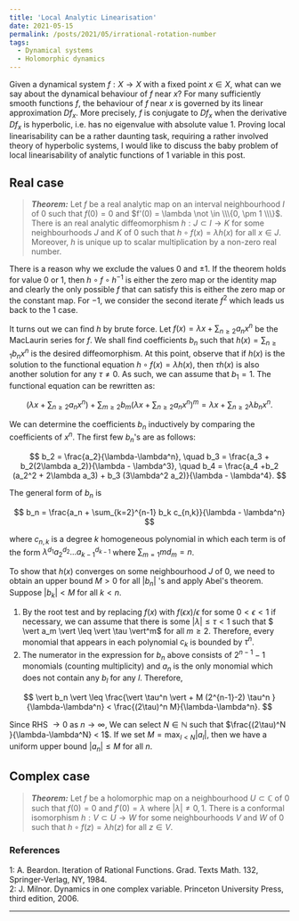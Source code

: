 ```yaml
---
title: 'Local Analytic Linearisation'
date: 2021-05-15
permalink: /posts/2021/05/irrational-rotation-number
tags:
  - Dynamical systems
  - Holomorphic dynamics
---
```


Given a dynamical system $f: X \to X$ with a fixed point $x \in X$, what can we say about the dynamical behaviour of $f$ near $x$? For many sufficiently smooth functions $f$, the behaviour of $f$ near $x$ is governed by its linear approximation $Df_x$. More precisely, $f$ is conjugate to $Df_x$ when the derivative $Df_x$ is hyperbolic, i.e. has no eigenvalue with absolute value $1$. Proving local linearisability can be a rather daunting task, requiring a rather involved theory of hyperbolic systems, I would like to discuss the baby problem of local linearisability of analytic functions of 1 variable in this post.

## Real case

> **_Theorem:_** Let $f$ be a real analytic map on an interval neighbourhood $I$ of $0$ such that $f(0)=0$ and $f'(0) = \lambda \not \in \\\{0, \pm 1 \\\}$. There is an real analytic diffeomorphism $h : J \subset I \to K$ for some neighbourhoods $J$ and $K$ of $0$ such that $h\circ f (x) = \lambda h(x)$ for all $x \in J$. Moreover, $h$ is unique up to scalar multiplication by a non-zero real number.

There is a reason why we exclude the values $0$ and $\pm 1$. If the theorem holds for value $0$ or $1$, then $h\circ f \circ h^{-1}$ is either the zero map or the identity map and clearly the only possible $f$ that can satisfy this is either the zero map or the constant map. For $-1$, we consider the second iterate $f^2$ which leads us back to the $1$ case.

It turns out we can find $h$ by brute force. Let $f(x) = \lambda x + \sum_{n\geq 2} a_n x^n$ be the MacLaurin series for $f$. We shall find coefficients $b_n$ such that $h(x) = \sum_{n\geq 1} b_n x^n$ is the desired diffeomorphism. At this point, observe that if $h(x)$ is the solution to the functional equation $h \circ f(x) = \lambda h(x)$, then $\tau h(x)$ is also another solution for any $\tau \neq 0$. As such, we can assume that $b_1 = 1$. The functional equation can be rewritten as:

$$
\left( \lambda x + \sum_{n \geq 2} a_n x^n \right) + \sum_{m\geq 2} b_m \left( \lambda x + \sum_{n \geq 2} a_n x^n \right)^m = \lambda x + \sum_{n \geq 2} \lambda b_n x^n.
$$

We can determine the coefficients $b_n$ inductively by comparing the coefficients of $x^n$. The first few $b_n$'s are as follows:

$$
b_2 = \frac{a_2}{\lambda-\lambda^n}, \quad b_3 = \frac{a_3 + b_2(2\lambda a_2)}{\lambda - \lambda^3}, \quad b_4 = \frac{a_4 +b_2 (a_2^2 + 2\lambda a_3) + b_3 (3\lambda^2 a_2)}{\lambda - \lambda^4}.
$$

The general form of $b_n$ is

$$
b_n = \frac{a_n + \sum_{k=2}^{n-1} b_k c_{n,k}}{\lambda - \lambda^n}
$$

where $c_{n,k}$ is a degree $k$ homogeneous polynomial in which each term is of the form $\lambda^{d_1} a_2^{d_2} \ldots a_{k-1}^{d_{k-1}}$ where $\sum_{m=1} m d_m = n$.

To show that $h(x)$ converges on some neighbourhood $J$ of $0$, we need to obtain an upper bound $M>0$ for all $\vert b_n \vert$ 's and apply Abel's theorem. Suppose $\vert b_k \vert < M$ for all $k<n$.  
1. By the root test and by replacing $f(x)$ with $f(\epsilon x)/\epsilon$ for some $0<\epsilon<1$ if necessary, we can assume that there is some $\vert \lambda \vert \leq \tau < 1$ such that $ \vert a_m \vert \leq \vert \tau \vert^m$ for all $m \geq 2$. Therefore, every monomial that appears in each polynomial $c_k$ is bounded by $\tau^n$.
2. The numerator in the expression for $b_n$ above consists of $2^{n-1}-1$ monomials (counting multiplicity) and $a_n$ is the only monomial which does not contain any $b_l$ for any $l$. Therefore,

$$
\vert b_n \vert \leq \frac{\vert \tau^n \vert + M (2^{n-1}-2) \tau^n }{\lambda-\lambda^n} < \frac{(2\tau)^n M}{\lambda-\lambda^n}.
$$

Since RHS $\to 0$ as $n\to \infty$, We can select $N\in \mathbb{N}$ such that $\frac{(2\tau)^N }{\lambda-\lambda^N} < 1$. If we set $M = \max_{l<N} \vert a_l \vert$, then we have a uniform upper bound $\vert a_n \vert \leq M$ for all $n$.

## Complex case

> **_Theorem:_** Let $f$ be a holomorphic map on a neighbourhood $U \subset \mathbb{C}$ of $0$ such that $f(0)=0$ and $f'(0)=\lambda$ where $\vert \lambda \vert \neq 0,1$. There is a conformal isomorphism $h : V \subset U \to W$ for some neighbourhoods $V$ and $W$ of $0$ such that $h \circ f (z) = \lambda h(z)$ for all $z \in V$.



### References

<a name="fn1">1</a>: A. Beardon. Iteration of Rational Functions. Grad. Texts Math. 132, Springer-Verlag, NY, 1984.  
<a name="fn2">2</a>: J. Milnor. Dynamics in one complex variable. Princeton University Press, third edition, 2006.   

------
